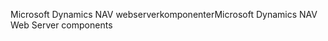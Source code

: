 <span data-ttu-id="5025d-101">Microsoft Dynamics NAV webserverkomponenter</span><span class="sxs-lookup"><span data-stu-id="5025d-101">Microsoft Dynamics NAV Web Server components</span></span>